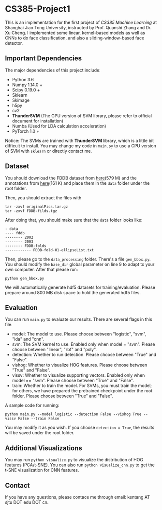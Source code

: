 # CS385-Project1

This is an implementation for the first project of *CS385 Machine Learning* at Shanghai Jiao Tong University, instructed by Prof. Quanshi Zhang and Dr. Xu Cheng. I implemented some linear, kernel-based models as well as CNNs to do face classification, and also a sliding-window-based face detector. 

## Important Dependencies

The major dependencies of this project include:
- Python 3.6
- Numpy 1.14.0 +
- Scipy 0.19.0 +
- Sklearn
- Skimage
- h5py
- cv2
- **ThunderSVM** (The GPU version of SVM library, please refer to official document for installation)
- Numba (Used for LDA calculation acceleration)
- PyTorch 1.0 +

Notice: The SVMs are trained with **ThunderSVM** library, which is a little bit difficult to install. You may change my code in `main.py` to use a CPU version of SVM with `sklearn` or directly contact me.

## Dataset

You should download the FDDB dataset from [here](https://http://tamaraberg.com/faceDataset/originalPics.tar.gz)(579 M) and the annotations from [here](http://vis-www.cs.umass.edu/fddb/FDDB-folds.tgz)(161 K) and place them in the `data` folder under the root folder.

Then, you should extract the files with 
```
tar -zxvf originalPics.tar.gz
tar -zxvf FDDB-filds.tgz
```

After doing that, you should make sure that the `data` folder looks like:
```
- data
---- fddb
-------- 2002
-------- 2003
-------- FDDB-folds
------------ FDDB-fold-01-ellipseList.txt
```

Then, please go to the `data_processing` folder. There's a file `gen_bbox.py`. You should modify the `base_dir` global parameter on line 9 to adapt to your own computer. After that please run:
```
python gen_bbox.py
```

We will automatically generate hdf5 datasets for training/evaluation. Please prepare around 800 MB disk space to hold the generated hdf5 files.

## Evaluation

You can run `main.py` to evaluate our results. There are several flags in this file:
- model: The model to use. Please choose between "logistic", "svm", "lda" and "cnn".
- svm: The SVM kernel to use. Enabled only when model = "svm". Please choose between "linear", "rbf" and "poly".
- detection: Whether to run detection. Please choose between "True" and "False".
- vishog: Whether to visualize HOG features. Please choose between "True" and "False".
- vissv: Whether to visualize supporting vectors. Enabled only when model == "svm". Please choose between "True" and "False".
- train: Whether to train the model. For SVMs, you must train the model; for others, we have prepared the pretrained checkpoint under the root folder. Please choose between "True" and "False".

A sample code for running:
```
python main.py --model logistic --detection False --vishog True --vissv False --train False
```

You may modify it as you wish. If you choose `detection = True`, the results will be saved under the root folder.

## Additional Visualizations

You may run `python visualize.py` to visualize the distribution of HOG features (PCA/t-SNE). You can also run `python visualize_cnn.py` to get the t-SNE visualization for CNN features.

## Contact

If you have any questions, please contace me through email: kentang AT sjtu DOT edu DOT cn.
